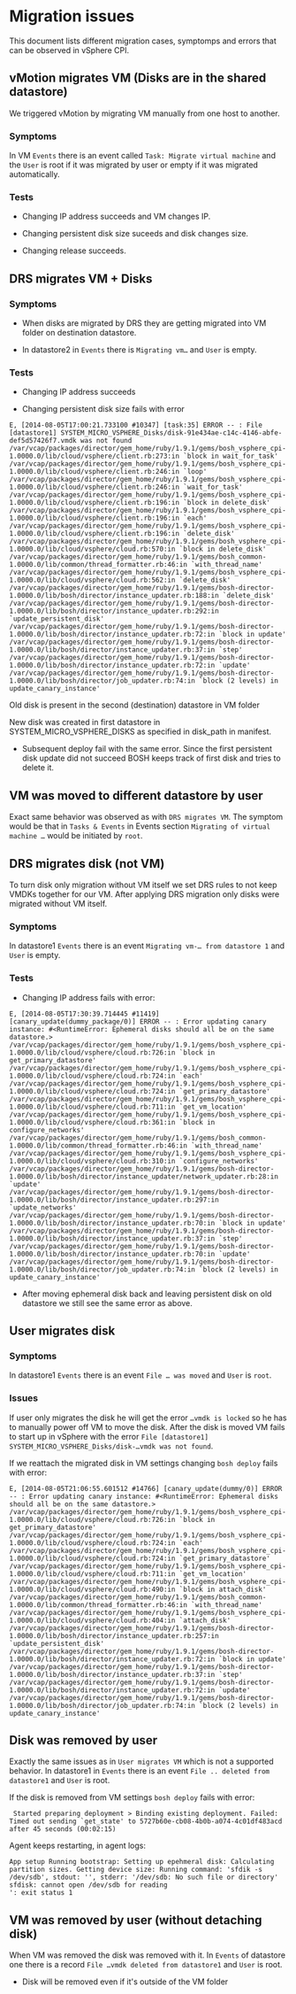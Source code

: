 # Migration issues

This document lists different migration cases, symptomps and errors that can be observed in vSphere CPI.

## vMotion migrates VM (Disks are in the shared datastore)

We triggered vMotion by migrating VM manually from one host to another. 

### Symptoms

In VM `Events` there is an event called `Task: Migrate virtual machine` and the `User` is root if it was migrated by user or empty if it was migrated automatically.

### Tests

* Changing IP address succeeds and VM changes IP.

* Changing persistent disk size suceeds and disk changes size.

* Changing release succeeds.

## DRS migrates VM + Disks

### Symptoms

* When disks are migrated by DRS they are getting migrated into VM folder on destination datastore.

* In datastore2 in `Events` there is `Migrating vm…` and `User` is empty.

### Tests

* Changing IP address succeeds

* Changing persistent disk size fails with error

```
E, [2014-08-05T17:00:21.733100 #10347] [task:35] ERROR -- : File [datastore1] SYSTEM_MICRO_VSPHERE_Disks/disk-91e434ae-c14c-4146-abfe-def5d57426f7.vmdk was not found
/var/vcap/packages/director/gem_home/ruby/1.9.1/gems/bosh_vsphere_cpi-1.0000.0/lib/cloud/vsphere/client.rb:273:in `block in wait_for_task'
/var/vcap/packages/director/gem_home/ruby/1.9.1/gems/bosh_vsphere_cpi-1.0000.0/lib/cloud/vsphere/client.rb:246:in `loop'
/var/vcap/packages/director/gem_home/ruby/1.9.1/gems/bosh_vsphere_cpi-1.0000.0/lib/cloud/vsphere/client.rb:246:in `wait_for_task'
/var/vcap/packages/director/gem_home/ruby/1.9.1/gems/bosh_vsphere_cpi-1.0000.0/lib/cloud/vsphere/client.rb:196:in `block in delete_disk'
/var/vcap/packages/director/gem_home/ruby/1.9.1/gems/bosh_vsphere_cpi-1.0000.0/lib/cloud/vsphere/client.rb:196:in `each'
/var/vcap/packages/director/gem_home/ruby/1.9.1/gems/bosh_vsphere_cpi-1.0000.0/lib/cloud/vsphere/client.rb:196:in `delete_disk'
/var/vcap/packages/director/gem_home/ruby/1.9.1/gems/bosh_vsphere_cpi-1.0000.0/lib/cloud/vsphere/cloud.rb:570:in `block in delete_disk'
/var/vcap/packages/director/gem_home/ruby/1.9.1/gems/bosh_common-1.0000.0/lib/common/thread_formatter.rb:46:in `with_thread_name'
/var/vcap/packages/director/gem_home/ruby/1.9.1/gems/bosh_vsphere_cpi-1.0000.0/lib/cloud/vsphere/cloud.rb:562:in `delete_disk'
/var/vcap/packages/director/gem_home/ruby/1.9.1/gems/bosh-director-1.0000.0/lib/bosh/director/instance_updater.rb:188:in `delete_disk'
/var/vcap/packages/director/gem_home/ruby/1.9.1/gems/bosh-director-1.0000.0/lib/bosh/director/instance_updater.rb:292:in `update_persistent_disk'
/var/vcap/packages/director/gem_home/ruby/1.9.1/gems/bosh-director-1.0000.0/lib/bosh/director/instance_updater.rb:72:in `block in update'
/var/vcap/packages/director/gem_home/ruby/1.9.1/gems/bosh-director-1.0000.0/lib/bosh/director/instance_updater.rb:37:in `step'
/var/vcap/packages/director/gem_home/ruby/1.9.1/gems/bosh-director-1.0000.0/lib/bosh/director/instance_updater.rb:72:in `update'
/var/vcap/packages/director/gem_home/ruby/1.9.1/gems/bosh-director-1.0000.0/lib/bosh/director/job_updater.rb:74:in `block (2 levels) in update_canary_instance'
```

Old disk is present in the second (destination) datastore in VM folder

New disk was created in first datastore in SYSTEM_MICRO_VSPHERE_DISKS as specified in disk_path in manifest.

* Subsequent deploy fail with the same error. Since the first persistent disk update did not succeed BOSH keeps track of first disk and tries to delete it.

## VM was moved to different datastore by user

Exact same behavior was observed as with `DRS migrates VM`. The symptom would be that in `Tasks & Events` in Events section `Migrating of virtual machine …` would be initiated by `root`.

## DRS migrates disk (not VM)

To turn disk only migration without VM itself we set DRS rules to not keep VMDKs together for our VM. After applying DRS migration only disks were migrated without VM itself.

### Symptoms

In datastore1 `Events` there is an event `Migrating vm-… from datastore 1` and `User` is empty.

### Tests

* Changing IP address fails with error:

```
E, [2014-08-05T17:30:39.714445 #11419] [canary_update(dummy_package/0)] ERROR -- : Error updating canary instance: #<RuntimeError: Ephemeral disks should all be on the same datastore.>
/var/vcap/packages/director/gem_home/ruby/1.9.1/gems/bosh_vsphere_cpi-1.0000.0/lib/cloud/vsphere/cloud.rb:726:in `block in get_primary_datastore'
/var/vcap/packages/director/gem_home/ruby/1.9.1/gems/bosh_vsphere_cpi-1.0000.0/lib/cloud/vsphere/cloud.rb:724:in `each'
/var/vcap/packages/director/gem_home/ruby/1.9.1/gems/bosh_vsphere_cpi-1.0000.0/lib/cloud/vsphere/cloud.rb:724:in `get_primary_datastore'
/var/vcap/packages/director/gem_home/ruby/1.9.1/gems/bosh_vsphere_cpi-1.0000.0/lib/cloud/vsphere/cloud.rb:711:in `get_vm_location'
/var/vcap/packages/director/gem_home/ruby/1.9.1/gems/bosh_vsphere_cpi-1.0000.0/lib/cloud/vsphere/cloud.rb:361:in `block in configure_networks'
/var/vcap/packages/director/gem_home/ruby/1.9.1/gems/bosh_common-1.0000.0/lib/common/thread_formatter.rb:46:in `with_thread_name'
/var/vcap/packages/director/gem_home/ruby/1.9.1/gems/bosh_vsphere_cpi-1.0000.0/lib/cloud/vsphere/cloud.rb:310:in `configure_networks'
/var/vcap/packages/director/gem_home/ruby/1.9.1/gems/bosh-director-1.0000.0/lib/bosh/director/instance_updater/network_updater.rb:28:in `update'
/var/vcap/packages/director/gem_home/ruby/1.9.1/gems/bosh-director-1.0000.0/lib/bosh/director/instance_updater.rb:297:in `update_networks'
/var/vcap/packages/director/gem_home/ruby/1.9.1/gems/bosh-director-1.0000.0/lib/bosh/director/instance_updater.rb:70:in `block in update'
/var/vcap/packages/director/gem_home/ruby/1.9.1/gems/bosh-director-1.0000.0/lib/bosh/director/instance_updater.rb:37:in `step'
/var/vcap/packages/director/gem_home/ruby/1.9.1/gems/bosh-director-1.0000.0/lib/bosh/director/instance_updater.rb:70:in `update'
/var/vcap/packages/director/gem_home/ruby/1.9.1/gems/bosh-director-1.0000.0/lib/bosh/director/job_updater.rb:74:in `block (2 levels) in update_canary_instance'
```

* After moving ephemeral disk back and leaving persistent disk on old datastore we still see the same error as above.

## User migrates disk

### Symptoms

In datastore1 `Events` there is an event `File … was moved` and `User` is `root`.

### Issues

If user only migrates the disk he will get the error `…vmdk is locked` so he has to manually power off VM to move the disk. After the disk is moved VM fails to start up in vSphere with the error `File [datastore1] SYSTEM_MICRO_VSPHERE_Disks/disk-…vmdk was not found`. 

If we reattach the migrated disk in VM settings changing `bosh deploy` fails with error:

```
E, [2014-08-05T21:06:55.601512 #14766] [canary_update(dummy/0)] ERROR -- : Error updating canary instance: #<RuntimeError: Ephemeral disks should all be on the same datastore.>
/var/vcap/packages/director/gem_home/ruby/1.9.1/gems/bosh_vsphere_cpi-1.0000.0/lib/cloud/vsphere/cloud.rb:726:in `block in get_primary_datastore'
/var/vcap/packages/director/gem_home/ruby/1.9.1/gems/bosh_vsphere_cpi-1.0000.0/lib/cloud/vsphere/cloud.rb:724:in `each'
/var/vcap/packages/director/gem_home/ruby/1.9.1/gems/bosh_vsphere_cpi-1.0000.0/lib/cloud/vsphere/cloud.rb:724:in `get_primary_datastore'
/var/vcap/packages/director/gem_home/ruby/1.9.1/gems/bosh_vsphere_cpi-1.0000.0/lib/cloud/vsphere/cloud.rb:711:in `get_vm_location'
/var/vcap/packages/director/gem_home/ruby/1.9.1/gems/bosh_vsphere_cpi-1.0000.0/lib/cloud/vsphere/cloud.rb:490:in `block in attach_disk'
/var/vcap/packages/director/gem_home/ruby/1.9.1/gems/bosh_common-1.0000.0/lib/common/thread_formatter.rb:46:in `with_thread_name'
/var/vcap/packages/director/gem_home/ruby/1.9.1/gems/bosh_vsphere_cpi-1.0000.0/lib/cloud/vsphere/cloud.rb:404:in `attach_disk'
/var/vcap/packages/director/gem_home/ruby/1.9.1/gems/bosh-director-1.0000.0/lib/bosh/director/instance_updater.rb:257:in `update_persistent_disk'
/var/vcap/packages/director/gem_home/ruby/1.9.1/gems/bosh-director-1.0000.0/lib/bosh/director/instance_updater.rb:72:in `block in update'
/var/vcap/packages/director/gem_home/ruby/1.9.1/gems/bosh-director-1.0000.0/lib/bosh/director/instance_updater.rb:37:in `step'
/var/vcap/packages/director/gem_home/ruby/1.9.1/gems/bosh-director-1.0000.0/lib/bosh/director/instance_updater.rb:72:in `update'
/var/vcap/packages/director/gem_home/ruby/1.9.1/gems/bosh-director-1.0000.0/lib/bosh/director/job_updater.rb:74:in `block (2 levels) in update_canary_instance'
``` 

## Disk was removed by user

Exactly the same issues as in `User migrates VM` which is not a supported behavior. In datastore1 in `Events` there is an event `File .. deleted from datastore1` and `User` is root.

If the disk is removed from VM settings `bosh deploy` fails with error:

```
 Started preparing deployment > Binding existing deployment. Failed: Timed out sending `get_state' to 5727b60e-cb08-4b0b-a074-4c01df483acd after 45 seconds (00:02:15)
 ```
 
Agent keeps restarting, in agent logs:

```
App setup Running bootstrap: Setting up epehmeral disk: Calculating partition sizes. Getting device size: Running command: 'sfdik -s /dev/sdb', stdout: '', stderr: '/dev/sdb: No such file or directory'
sfdisk: cannot open /dev/sdb for reading
': exit status 1
```

## VM was removed by user (without detaching disk)

When VM was removed the disk was removed with it. In `Events` of datastore one there is a record `File …vmdk deleted from datastore1` and `User` is root.

* Disk will be removed even if it's outside of the VM folder
